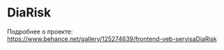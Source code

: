 # DiaRisk

Подробнее о проекте: https://www.behance.net/gallery/125274639/frontend-veb-servisaDiaRisk
